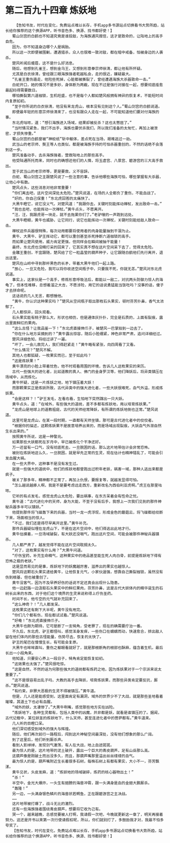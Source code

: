 # 第二百九十四章 炼妖地
        【告知书友，时代在变化，免费站点难以长存，手机app多书源站点切换看书大势所趋，站长给你推荐的这个换源APP，听书音色多、换源、找书都好使！】
       蜀山剑宫的白鹤也不知道究竟是谁投敌，为海族通风报信，这才是致命的，让陆地上的高手自危。
       因为，你不知道身边哪个人是祸胎。
       所以这一次即便被围剿，遭遇猎杀，众人也很难一致对敌，都在暗中戒备，怕被身边的人袭杀。
       楚风听闻后蹙眉，这不是什么好消息。
       随后，他想到孔雀王，想到金乌王，又想到形意拳宗师徐清，都让他有所怀疑。
       尤其是白衣徐清，曾经跟三眼海族强者乾越私会，走的很近，嫌疑最大。
       “孔雀王重伤遁走，他险些死掉，心脏都被撕裂了，曾经遭遇海族大杀器致命一击。”
       白蛇开口，她的情况不是多妙，身体断为两截，现在不过是强行对接在一起，想要彻底痊愈最起码得需要数日。
       哪怕撕裂第六道枷锁，生机旺盛，也不是每个人都如楚风般拥有神异的恢复术，不能短时间内复原如初。
       “至于你所说的白衣徐清，他没有来龙虎山，根本没有见到这个人。”蜀山剑宫的白鹤说道。
       即便最年轻的形意宗师徐清来了，也没有跟众人走在一起，不可能知道他们要对付海族的事。
       东北虎咕哝，道：“想引海族进入场域，结果却被反杀？这也太憋屈了。”
       “当时情况紧急，我们不出手，海族也要伏杀我们，所以我们准备的太匆忙，再加上被泄密，才损失惨重。”
       蜀山剑宫的白鹤曾被“神蛟纸”斩中躯体，差点死在当场，艰难逃过一劫。
       武当山的老宗师、獒王等人也类似，都是被海族手持的可怕杀器重创的，不然的话绝不会落到这一步。
       楚风准备动手，去杀海族强者，营救陆地上的那些高手。
       他受陆通所托而来，同时也的确想还他们的人情，将玉虚宫、八景宫、碧游宫的三大高手救出。
       至于武当山的老宗师等，更是要救，义不容辞。
       白蛇、蜀山剑宫之主跟楚风说了一些注意的事，告诉他哪些海族可怕，哪些掌握有大杀器，让他心中有数。
       楚风点头，这些消息对他非常重要！
       “你们离去吧，这片空间深处太危险。”楚风说道，在场的人全都负了重伤，不能血战了。
       “好的，你自己保重！”东北虎回答的太痛快了。
       大黑牛瞪它，说它没义气，对楚风道：“我跟你去，关键时刻能挥动禅杖，发出致命一击。”
       “我也去吧，也能挥动一次禅杖。”黄牛点头，不愿离开。
       “汪，汪，我跟虎哥一块走，就不去拖累你们了。”老驴嗖的一声跑到远处。
       大黑牛瞪眼，黄牛也威胁，让它同行，说它也能挥动一次禅杖，关键时刻能给敌人致命一击。
       禅杖这件兵器很特殊，每次动用都要将使用者的肉身能量抽到干涸为止。
       黄牛、大黑牛、驴王挥动它，都可以重创甚至杀死挣断六道枷锁的高手。
       而如果让楚风使用，威力肯定更强，但同样会在瞬间被抽干能量！
       最终，东北虎也没精打采的回来了，它其实真不想在这片空间呆下去了，觉得太危险。
       金雕王重创，不宜跟随，楚风给了它一粒晶莹的葫芦种子，让它跟随白鹤他们先行离开，退出这里。
       楚风在山岭中寻到那杆黑色的长矛，带着大黑牛他们一起上路。
       “放心，一旦又危险，我可以将你收进空间瓶子中，只要我不死，你就无恙。”楚风对东北虎说道。
       事实上，这家伙是一个高手，修炼形意呼吸法后，都能以一敌二，对抗两头防御力惊人的海龟了，但本性难移，总想着溜之大吉，不愿涉险，用它的话说勇猛能当饭吃吗？没事的话，傻子才去拼命呢。
       这话说的几人无言，都想捶他。
       “黄牛，你认识这种果实吗？”楚风从空间瓶子取出那枚石头果实，顿时芬芳扑鼻，香气太浓郁了。
       几人都惊异，回头观看。
       石头果实能有桃子那么大，形状也相仿，但是通体灰扑扑，完全是石质的，上面有裂痕，露出里面鲜红的果肉。
       “这么古怪？让我品鉴一下！”东北虎直接伸爪子，被楚风一巴掌拍到一边去了。
       “你在什么地方采摘到的？”黄牛露出惊容，随后小脸绷紧，神色非常严肃，追问详细经过。
       楚风详细告知，将经过讲了一遍。
       “坏了，一会儿救完人，我们得赶紧走！”黄牛略有紧张，向四周看了又看。
       “什么情况？”楚风不解。
       其他人也都狐疑，一枚果实而已，至于如此吗？
       “这是炼妖果！”
       黄牛漂亮的小脸上带着忧色，他不时观看周围的环境，告诉几人这枚果实的来历。
       古代一些强大的进化者，比如道教的真人、佛门的金身罗汉等，他们降妖后，将异类镇压在场域中，从而炼化。
       黄牛怀疑，这是一片炼妖之地，地下镇压着大妖！
       而那颗果实正是炼妖所致，古代异类中的强大进化者，一些大妖很难死，血气外溢，形成炼妖果。
       “会是这样？！”驴王发毛，左看右看，生怕地下突然蹿出一只大妖。
       黄牛点头，道：“在域外，有些强大的道统，差不多都有炼妖地，用以培育炼妖果。”
       “龙虎山是地球上的道教祖庭，古代的天师经常降妖，有所谓的炼妖地倒也正常。”楚风说道。
       这里可是龙虎山，在某一段时期，一直都有天师坐镇，那可是古代进化者中的佼佼者。
       “根据你的描述，这颗炼妖果不是故意培养出来的，而是场域出现裂痕，大妖血气外泄自然生长出来的。”
       按照黄牛所说，这是一种警兆。
       如果那些大妖都死在岁月中，早已被炼化个干净还好。
       万一还留有一口气，没有彻底死去，一旦脱困的话，那么这片地带估计会非常恐怖。
       被封在炼妖地这么久，一旦脱困，就是早先正常的生灵，现在估计也精神错乱了，可能会引发血腥大祸。
       在一些大界中，这种事不是没有发生过。
       就是一些强大的道统中，他们的炼妖地都曾跑出过积年老妖，祸害一域，那种人逃出来都是疯子。
       被关了那多年，精神都不正常了，再加上仇恨，要报复等，就越发显得可怕。
       “怎么越说越瘆人啊，我是不是要考虑远走西方，重新改名为西伯利亚虎啊。”虎王在那里咕哝。
       它听的有点发毛，感觉龙虎山太危险，要出祸事，在东方呆着会有性命之忧。
       黄牛道：“古代进化中的天师，身为大能，不至于没有后手，我想上一次我们见到的那件神秘兵器多半可以镇妖。”
       他提到那件将飞碟轰下来的兵器，当时一龙一虎浮现，形成金色的蘑菇云，将飞碟都给绞断下来，场面相当的惊人。
       “不过，我们还是得尽早离开这里。”黄牛补充。
       那件兵器疑似埋在龙虎山下，不是在这片空间中，他们得逃出此地才行。
       黄牛估摸着，一旦场域破裂，有大妖还没咽气，跑出这片空间，可能会被那件神秘兵器镇杀。
       几人都严肃了，越发觉得不能在这片空间耽搁太久。
       “对了，这枚果实有什么用？”大黑牛问道。
       “疗伤宝药，补充生命精气，这种果实中的绝品甚至能生死人肉白骨，前提是炼妖地下得有恐怖之极的老妖。”
       这是显而易见的是事，炼妖地下的妖魔越厉害，滋养出的果实也越惊人。
       楚风将这颗石头果实递给黄牛，让他恢复元气，小家伙逞强，想靠自己撕裂枷锁，虽然没有伤到根基，但也被重创了。
       黄牛没客气，因为不及早养好伤的话说不定还真会出现什么隐患。
       他一边赶路一边汲取石头果实中的鲜红果肉，芬芳扑鼻，这是古代大妖体内的精华诞生的石树长出来的东西，对于他们这个境界的生灵来说称得上疗伤圣药。
       时间不长，他亏空的元气就补充回来了。
       “这么神奇？！”几人都发呆。
       这枚果实还有剩下大半呢，黄牛没有用完。
       “你们几个都有伤，现在都试试看。”楚风说道。
       “好嘞！”东北虎直接伸爪子。
       大黑牛也颇为期待，它可是断了一支犄角，受老罪了，现在的确需要疗治一番。
       不久后，东北虎、驴王都怪叫，感觉浑身发痒，一些伤口在蠕蠕而动，快速愈合，排出敌人留在他们体内的那些古怪能量，伤势尽去，恢复的太快了。
       驴王的尾巴在慢慢生长，有可能会复原。
       大黑牛也哞哞直叫，重伤之躯眼看就好了，就是那根断角的根部也酥麻，蕴含着生机，最后长出一小段角来。
       他知道，只要安心养上一段日子，犄角肯定能恢复如初。
       “这效果也太强了。”楚风很吃惊。
       “这是自然，不然的话为何那些强大的道统都有炼药之地，因为炼妖果对于一个宗派来说太重要了。”
       “这不是很容易出乱子吗，大教的高手去降妖，培育炼妖果，而那些异类肯定要反抗，厮杀。”楚风说道。
       “有约束，非罪大恶极的生灵不得被镇压。”黄牛道。
       但是，几人还是能感受到，这里面肯定有漏洞，域外的世界少不了大战，就是那些圣地看着璀璨，其道土下也必有血腥。
       “域外的妖，太凄惨了。”大黑牛咧嘴，感觉那些地方实在凶险。
       “炼妖地下，各种生灵都有，包括人类中的凶魔，并非都是妖，就看是谁镇压的了。据闻，古代记载中，某位妖圣的炼妖地下，什么天师，甚至连进化者中的菩萨都有。”黄牛道来。
       几人听的目瞪口呆。
       他们深切感受到域外的强大与辉煌。
       随后，他们再次前行一路程后，闯到这片神秘空间最深处，没有他们想象的那么广阔。
       到了这里后，他们听到厮杀声。
       看到人影绰绰，发现剑气激荡，有人在大战，地上血迹斑斑。
       最为惊人的是，这片地带的泥土破开，露出一个巨大的青皮葫芦，足有山岳那么高。
       这葫芦像是刚破土而出没多久，而且，那葫芦嘴那里溢出丝丝缕缕的血气。
       最为惊人的是，葫芦嘴附近生长着很多石树，每株石树上有都有果实，大小不一，芬芳飘漾。
       黄牛见状，头皮发麻，道：“炼妖地的场域破碎，炼药的核心器物出土！”
       “杀！”
       半空中，金光大爆炸，一头生有翅膀的海兽冲霄，跟一头满身是血的金翅大鹏厮杀。
       “轰隆！”
       另一边，一头满身银色鳞片的海兽状若鳄鱼，正在跟碧游宫之主决战。
       ……
       这片地带被打爆了，战斗无比的激烈。
       还有一些海族强者围绕青皮葫芦，想要将它收为己有。
       哭一个，越来越晚，总感觉要被人打啊，我请假一次吧，今晚就更新这一章了，明天再接着努力。这还是开书以来第一次行使请假权呢，所以，你们就别打了，多鼓励我才对，我最不怕多夸奖了。
       【告知书友，时代在变化，免费站点难以长存，手机app多书源站点切换看书大势所趋，站长给你推荐的这个换源APP，听书音色多、换源、找书都好使！】